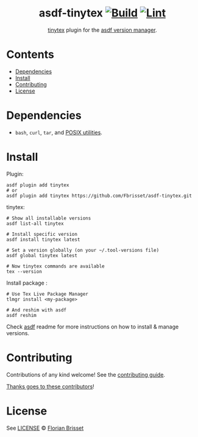 <div align="center">

# asdf-tinytex [![Build](https://github.com/Fbrisset/asdf-tinytex/actions/workflows/build.yml/badge.svg)](https://github.com/Fbrisset/asdf-tinytex/actions/workflows/build.yml) [![Lint](https://github.com/Fbrisset/asdf-tinytex/actions/workflows/lint.yml/badge.svg)](https://github.com/Fbrisset/asdf-tinytex/actions/workflows/lint.yml)

[tinytex](https://github.com/rstudio/tinytex) plugin for the [asdf version manager](https://asdf-vm.com).

</div>

# Contents

- [Dependencies](#dependencies)
- [Install](#install)
- [Contributing](#contributing)
- [License](#license)

# Dependencies

- `bash`, `curl`, `tar`, and [POSIX utilities](https://pubs.opengroup.org/onlinepubs/9699919799/idx/utilities.html).

# Install

Plugin:

```shell
asdf plugin add tinytex
# or
asdf plugin add tinytex https://github.com/Fbrisset/asdf-tinytex.git
```

tinytex:

```shell
# Show all installable versions
asdf list-all tinytex

# Install specific version
asdf install tinytex latest

# Set a version globally (on your ~/.tool-versions file)
asdf global tinytex latest

# Now tinytex commands are available
tex --version
```

Install package : 

```shell
# Use Tex Live Package Manager
tlmgr install <my-package>

# And reshim with asdf 
asdf reshim
```

Check [asdf](https://github.com/asdf-vm/asdf) readme for more instructions on how to
install & manage versions.

# Contributing

Contributions of any kind welcome! See the [contributing guide](contributing.md).

[Thanks goes to these contributors](https://github.com/Fbrisset/asdf-tinytex/graphs/contributors)!

# License

See [LICENSE](LICENSE) © [Florian Brisset](https://github.com/Fbrisset/)
